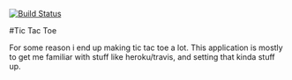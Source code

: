 <a href="https://travis-ci.org/BackEndTea/tic-tac-toe"><img src="https://travis-ci.org/BackEndTea/tic-tac-toe.svg?branch=master" alt="Build Status"></a>

#Tic Tac Toe

For some reason i end up making tic tac toe a lot. This application is mostly to get me familiar with stuff like heroku/travis, and setting that kinda stuff up.
